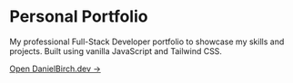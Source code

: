 # Personal Portfolio

My professional Full-Stack Developer portfolio to showcase my skills and projects. Built using vanilla JavaScript and Tailwind CSS.

[Open DanielBirch.dev →](https://danielbirch.dev/)